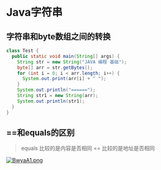 # Java字符串

## 字符串和byte数组之间的转换

```java
class Test {
  public static void main(String[] args) {
    String str = new String("JAVA 编程 基础");
    byte[] arr = str.getBytes();
    for (int i = 0; i < arr.length; i++) {
      System.out.print(arr[i] + " ");
    }
    System.out.println("======");
    String str1 = new String(arr);
    System.out.println(str1);
  }
}
```

## ==和equals的区别

> equals 比较的是内容是否相同
> == 比较的是地址是否相同

[![BwyaA1.png](https://s1.ax1x.com/2020/11/01/BwyaA1.png)](https://imgchr.com/i/BwyaA1)
